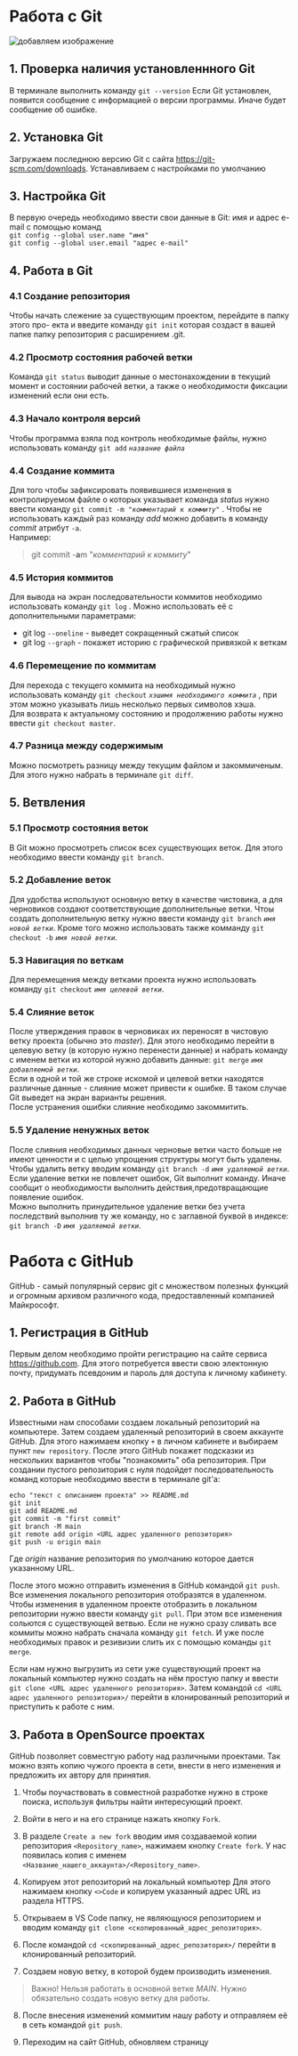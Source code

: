 # Работа с Git

![добавляем изображение](Git-Logo.png)

## 1. Проверка наличия установленнного Git

В терминале выполнить команду
`git --version`
Если Git установлен, появится сообщение с информацией о версии программы. Иначе будет сообщение об ошибке.

## 2. Установка Git

Загружаем последнюю версию Git с сайта <https://git-scm.com/downloads>.
Устанавливаем с настройками по умолчанию

## 3. Настройка Git

В первую очередь необходимо ввести свои данные в Git: имя и адрес e-mail с помощью команд  
`git config --global user.name "имя"`  
`git config --global user.email "адрес e-mail"`

## 4. Работа в Git

### 4.1 Создание репозитория

Чтобы начать слежение за существующим проектом, перейдите в папку этого про-
екта и введите команду
`git init`
которая создаст в вашей папке папку репозитория с расширением .git.

### 4.2 Просмотр состояния рабочей ветки

Команда
`git status`
выводит данные о местонахождении в текущий момент и состоянии рабочей ветки, а также о необходимости фиксации изменений если они есть.

### 4.3 Начало контроля версий

Чтобы программа взяла под контроль необходимые файлы, нужно использовать команду
`git add` *`название файла`*

### 4.4 Создание коммита

Для того чтобы зафиксировать появившиеся изменения в контролируемом файле о которых указывает команда *status* нужно ввести команду
`git commit -m "`*`комментарий к коммиту`*`"`
. Чтобы не использовать каждый раз команду *add* можно добавить в команду *commit* атрибут `-a`.  
Например:
>git commit -**a**m "*комментарий к коммиту*"

### 4.5 История коммитов

Для вывода на экран последовательности коммитов необходимо использовать команду
`git log`
. Можно использовать её с дополнительными параметрами:

* git log `--oneline` - выведет сокращенный сжатый список
* git log `--graph` - покажет историю с графической привязкой к веткам

### 4.6 Перемещение по коммитам

Для перехода с текущего коммита на необходимый нужно использовать команду
`git checkout` *`хэшимя необходимого коммита`*
, при этом можно указывать лишь несколько первых символов хэша.  
Для возврата к актуальному состоянию и продолжению работы нужно ввести
`git checkout master`.

### 4.7 Разница между содержимым

Можно посмотреть разницу между текущим файлом и закоммиченым. Для этого нужно набрать в терминале
`git diff`.

## 5. Ветвления

### 5.1 Просмотр состояния веток

В Git можно просмотреть список всех существующих веток. Для этого необходимо ввести команду `git branch`.

### 5.2 Добавление веток

Для удобства используют основную ветку в качестве чистовика, а для черновиков создают соответствующие дополнительные ветки.
Чтоы создать дополнительную ветку нужно ввести команду `git branch` *`имя новой ветки`*. Кроме того можно использовать также комманду `git checkout -b` *`имя новой ветки`*.

### 5.3 Навигация по веткам

Для перемещения между ветками проекта нужно использовать команду `git checkout` *`имя целевой ветки`*.

### 5.4 Слияние веток

После утверждения правок в черновиках их переносят в чистовую ветку проекта (обычно это *master*).
Для этого необходимо перейти в целевую ветку (в которую нужно перенести данные) и набрать команду с именем ветки из которой нужно добавить данные: `git merge` *`имя добавляемой ветки`*.  
Если в одной и той же строке искомой и целевой ветки находятся различные данные - слияние может привести к ошибке. В таком случае Git выведет на экран варианты решения.  
После устранения ошибки слияние необходимо закоммитить.

### 5.5 Удаление ненужных веток

После слияния необходимых данных черновые ветки часто больше не имеют ценности и с целью упрощения структуры могут быть удалены. Чтобы удалить ветку вводим команду `git branch -d` *`имя удаляемой ветки`*.
Если удаление ветки не повлечет ошибок, Git выполнит команду. Иначе сообщит о необходимости выполнить действия,предотвращающие появление ошибок.  
Можно выполнить принудительное удаление ветки без учета последствий выполнив ту же команду, но с заглавной буквой в индексе: `git branch -D` *`имя удаляемой ветки`*.

# Работа с GitHub

GitHub - самый популярный сервис git с множеством полезных функций и огромным архивом различного кода, предоставленный компанией Майкрософт.

## 1. Регистрация в GitHub

Первым делом необходимо пройти регистрацию на сайте сервиса https://github.com. Для этого потребуется ввести свою электонную почту, придумать псевдоним и пароль для доступа к личному кабинету.

## 2. Работа в GitHub

Известными нам способами создаем локальный репозиторий на компьютере. Затем создаем удаленный репозиторий в своем аккаунте GitHub. Для этого нажимаем кнопку `+` в личном кабинете и выбираем пункт `new repository`. После этого GitHub покажет подсказки из нескольких вариантов чтобы "познакомить" оба репозитория. При создании пустого репозитория с нуля подойдет последовательность команд которые необходимо ввести в терминале git'а:
```
echo "текст с описанием проекта" >> README.md
git init
git add README.md
git commit -m "first commit"
git branch -M main
git remote add origin <URL адрес удаленного репозитория>
git push -u origin main
```
Где *origin* название репозитория по умолчанию которое дается указанному URL.

После этого можно отправить изменения в GitHub командой `git push`.  Все изменения локального репозитория отобразятся в удаленном.  
Чтобы изменения в удаленном проекте отобразить в локальном репозитории нужно ввести команду `git pull`. При этом все изменения сольются с существующей ветвью. Если не нужно сразу сливать все коммиты можно набрать сначала команду `git fetch`. И уже после необходимых правок и резивизии слить их с помощью команды `git merge`.

Если нам нужно выгрузить из сети уже существующий проект на локальный компьютер нужно создать на нём простую папку и ввести `git clone <URL адрес удаленного репозитория>`. Затем командой `cd <URL адрес удаленного репозитория>/` перейти в клонированный репозиторий и приступить к работе с ним.

## 3. Работа в OpenSource проектах

GitHub позволяет совместгую работу над различными проектами. Так можно взять копию чужого проекта в сети, внести в него изменения и предложить их автору для принятия.

1. Чтобы поучаствовать в совместной разработке нужно в строке поиска, используя фильтры найти интересующий проект.

2. Войти в него и на его странице нажать кнопку `Fork`.

3. В разделе `Create a new fork` вводим имя создаваемой копии репозитория `<Repository_name>`, нажимаем кнопку `Create fork`. У нас появилась копия с именем `<Название_нашего_аккаунта>/<Repository_name>`.

4. Копируем этот репозиторий на локальный компьютер Для этого нажимаем кнопку `<>Code` и копируем указанный адрес URL из раздела HTTPS.

5. Открываем в VS Code папку, не являющуюся репозиторием и вводим команду `git clone <скопированный_адрес_репозитория>`.

6. После командой `cd <скопированный_адрес_репозитория>/` перейти в клонированный репозиторий.

7. Создаем новую ветку, в которой будем производить изменения. 

> Важно! Нельзя работать в основной ветке *MAIN*. Нужно обязательно создать новую ветку для работы.

8. После внесения изменений коммитим нашу работу и отправляем её в сеть командой `git push`.

10. Переходим на сайт GitHub, обновляем страницу